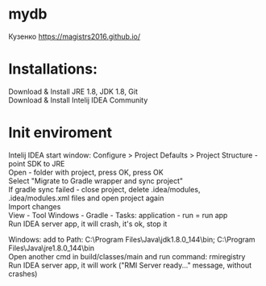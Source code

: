 ﻿# mydb  
Кузенко https://magistrs2016.github.io/  
  
# Installations:  
Download & Install JRE 1.8, JDK 1.8, Git  
Download & Install Intelij IDEA Community 
  
# Init enviroment  
Intelij IDEA start window: Configure > Project Defaults > Project Structure - point SDK to JRE  
Open - folder with project, press OK, press OK  
Select "Migrate to Gradle wrapper and sync project"  
If gradle sync failed - close project, delete .idea/modules, .idea/modules.xml files and open project again  
Import changes  
View - Tool Windows - Gradle - Tasks: application - run = run app  
Run IDEA server app, it will crash, it's ok, stop it  

Windows: add to Path: C:\Program Files\Java\jdk1.8.0_144\bin; C:\Program Files\Java\jre1.8.0_144\bin   
Open another cmd in build/classes/main and run command: rmiregistry  
Run IDEA server app, it will work ("RMI Server ready..." message, without crashes)  
